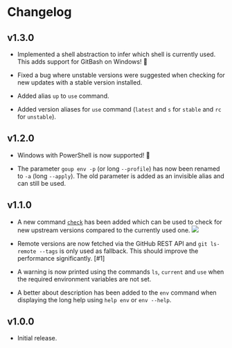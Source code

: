 # Changelog

## v1.3.0

- Implemented a shell abstraction to infer which shell is currently used. This adds support for GitBash on Windows! 🎉

- Fixed a bug where unstable versions were suggested when checking for new updates with a stable version installed.

- Added alias `up` to `use` command.

- Added version aliases for `use` command (`latest` and `s` for `stable` and `rc` for `unstable`).

## v1.2.0

- Windows with PowerShell is now supported! 🥳

- The parameter `goup env -p` (or long `--profile`) has now been renamed to `-a` (long `--apply`). The old parameter is added as an invisible alias and can still be used.

## v1.1.0

- A new command [`check`](https://github.com/zekroTJA/goup/blob/main/docs/commands.md#check) has been added which can be used to check for new upstream versions compared to the currently used one.
  ![](https://user-images.githubusercontent.com/16734205/236545310-b6aa6956-93c8-4b6a-b50e-27332dd52104.gif)

- Remote versions are now fetched via the GitHub REST API and `git ls-remote --tags` is only used as fallback. This should improve the performance significantly. [#1]

- A warning is now printed using the commands `ls`, `current` and `use` when the required environment variables are not set.

- A better about description has been added to the `env` command when displaying the long help using `help env` or `env --help`.


## v1.0.0

- Initial release.